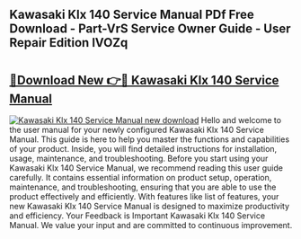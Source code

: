 ## Kawasaki Klx 140 Service Manual PDf Free Download - Part-VrS Service Owner Guide - User Repair Edition lVOZq

# <h2><a href="http://bc1285.oget.top/?id=Kawasaki+Klx+140+Service+Manual">🔗Download New 👉🔴 Kawasaki Klx 140 Service Manual</a></h2>

[![Kawasaki Klx 140 Service Manual new download](https://i.imgur.com/5g1atiW.png)](http://bc1285.oget.top/?id=Kawasaki+Klx+140+Service+Manual)
Hello and welcome to the user manual for your newly configured Kawasaki Klx 140 Service Manual. This guide is here to help you master the functions and capabilities of your product. Inside, you will find detailed instructions for installation, usage, maintenance, and troubleshooting. Before you start using your Kawasaki Klx 140 Service Manual, we recommend reading this user guide carefully. It contains essential information on product setup, operation, maintenance, and troubleshooting, ensuring that you are able to use the product effectively and efficiently. With features like list of features, your new Kawasaki Klx 140 Service Manual is designed to maximize productivity and efficiency. Your Feedback is Important Kawasaki Klx 140 Service Manual. We value your input and are committed to continuous improvement.
